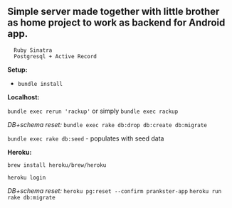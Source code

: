 Simple server made together with little brother as home project to work as backend for Android app.
-----------------------

      Ruby Sinatra
      Postgresql + Active Record


**Setup:**
- `bundle install`

**Localhost:**

`bundle exec rerun 'rackup'`
or simply
`bundle exec rackup`

*DB+schema reset:*
`bundle exec rake db:drop db:create db:migrate`

`bundle exec rake db:seed` - populates with seed data

**Heroku:**

`brew install heroku/brew/heroku`

`heroku login`

*DB+schema reset:*
`heroku pg:reset --confirm prankster-app`
`heroku run rake db:migrate`
